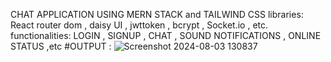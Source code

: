 CHAT APPLICATION USING MERN STACK and TAILWIND CSS
libraries: React router dom , daisy UI , jwttoken , bcrypt , Socket.io , etc.
functionalities: LOGIN , SIGNUP , CHAT , SOUND NOTIFICATIONS , ONLINE STATUS ,etc
#OUTPUT : 
![Screenshot 2024-08-03 130837](https://github.com/user-attachments/assets/bab91d66-548b-4072-8a23-ec6a12e51e52)
